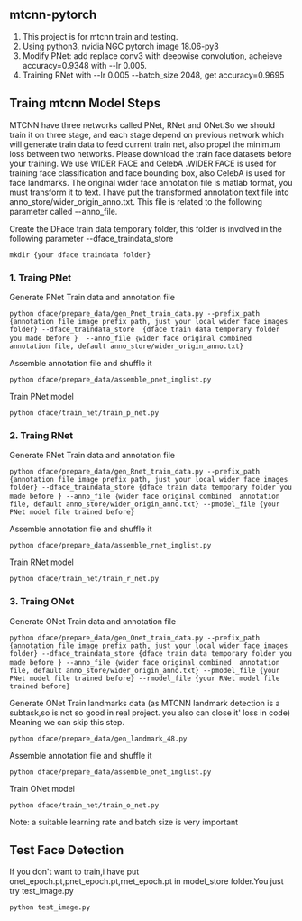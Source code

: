 ## mtcnn-pytorch
1. This project is for mtcnn train and testing.
2. Using python3, nvidia NGC pytorch image 18.06-py3
3. Modify PNet: add replace conv3 with deepwise convolution, acheieve accuracy=0.9348 with --lr 0.005.  
4. Training RNet with --lr 0.005 --batch_size 2048, get accuracy=0.9695


## Traing mtcnn Model Steps

MTCNN have three networks called PNet, RNet and ONet.So we should train it on three stage, and each stage depend on previous network which will generate train data to feed current train net, also propel the minimum loss between two networks. Please download the train face datasets before your training. We use WIDER FACE and CelebA .WIDER FACE is used for training face classification and face bounding box, also CelebA is used for face landmarks. The original wider face annotation file is matlab format, you must transform it to text. I have put the transformed annotation text file into anno_store/wider_origin_anno.txt. This file is related to the following parameter called --anno_file.

Create the DFace train data temporary folder, this folder is involved in the following parameter --dface_traindata_store

    mkdir {your dface traindata folder}

### 1. Traing PNet
Generate PNet Train data and annotation file

    python dface/prepare_data/gen_Pnet_train_data.py --prefix_path {annotation file image prefix path, just your local wider face images folder} --dface_traindata_store  {dface train data temporary folder you made before }  --anno_file ｛wider face original combined  annotation file, default anno_store/wider_origin_anno.txt}

Assemble annotation file and shuffle it

    python dface/prepare_data/assemble_pnet_imglist.py

Train PNet model

    python dface/train_net/train_p_net.py
   
### 2. Traing RNet
Generate RNet Train data and annotation file

    python dface/prepare_data/gen_Rnet_train_data.py --prefix_path {annotation file image prefix path, just your local wider face images folder} --dface_traindata_store {dface train data temporary folder you made before } --anno_file ｛wider face original combined  annotation file, default anno_store/wider_origin_anno.txt} --pmodel_file {your PNet model file trained before}

Assemble annotation file and shuffle it

    python dface/prepare_data/assemble_rnet_imglist.py

Train RNet model

    python dface/train_net/train_r_net.py

    
### 3. Traing ONet
Generate ONet Train data and annotation file

    python dface/prepare_data/gen_Onet_train_data.py --prefix_path {annotation file image prefix path, just your local wider face images folder} --dface_traindata_store {dface train data temporary folder you made before } --anno_file ｛wider face original combined  annotation file, default anno_store/wider_origin_anno.txt} --pmodel_file {your PNet model file trained before} --rmodel_file {your RNet model file trained before}

Generate ONet Train landmarks data (as MTCNN landmark detection is a subtask,so is not so good in real project. you also can close it' loss in code) Meaning we can skip this step.

    python dface/prepare_data/gen_landmark_48.py

Assemble annotation file and shuffle it

    python dface/prepare_data/assemble_onet_imglist.py

Train ONet model

    python dface/train_net/train_o_net.py

Note: a suitable learning rate and batch size is very important 

## Test Face Detection

If you don't want to train,i have put onet_epoch.pt,pnet_epoch.pt,rnet_epoch.pt in model_store folder.You just try test_image.py

    python test_image.py
